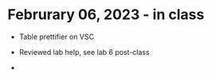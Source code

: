 # Februrary 06, 2023 - in class

* Table prettifier on VSC

* Reviewed lab help, see lab 6 post-class

*